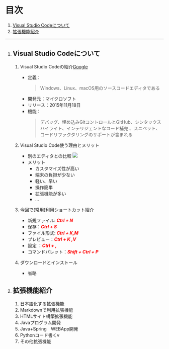 # 目次
1. [Visual Studio Codeについて](#anchor1)
1. [拡張機能紹介](#anchor2)

***
<a id="anchor1"></a>

1. ## Visual Studio Codeについて
    1. Visual Studio Codeの紹介[Google](https://ja.wikipedia.org/wiki/Visual_Studio_Code)
    
        - 定義：
            > Windows、Linux、macOS用のソースコードエディタである
        - 開発元：マイクロソフト
        - リリース：2015年11月18日
        - 機能：
            > デバッグ、埋め込みGitコントロールとGitHub、シンタックスハイライト、インテリジェントなコード補完 、スニペット、コードリファクタリングのサポートが含まれる
    1. Visual Studio Code使う理由とメリット
        - 別のエディタとの比較
        ![](https://jdraft.s3-ap-northeast-1.amazonaws.com/blog/9a3edf3d-1ef2-457f-b918-9b0e61268b06.png)
        - メリット
            - カスタマイズ性が高い
            - 端末の負担が少ない
            - 軽い、早い
            - 操作簡単
            - 拡張機能が多い
            - ...

    1. 今回で(常用)利用ショートカット紹介

        - 新規ファイル: ***<font color="Red">Ctrl + N</font>***
        - 保存：***<font color="Red">Ctrl + S</font>***
        - ファイル形式: ***<font color="Red">Ctrl + K,M</font>***
        - プレビュー：***<font color="Red">Ctrl + K ,V</font>***
        - 設定 ：***<font color="Red">Ctrl + ,</font>***
        - コマンドパレット：***<font color="Red">Shift + Ctrl + P</font>***

    1. ダウンロードとインストール
        - 省略　

<a id="anchor2"></a>

2. ## 拡張機能紹介
    1. 日本語化する拡張機能
    1. Markdownで利用拡張機能
    1. HTMLサイト構築拡張機能
    1. Javaプログラム開発
    1. Java+Spring　WEBApp開発
    1. Pythonコード書くv
    1. その他拡張機能
